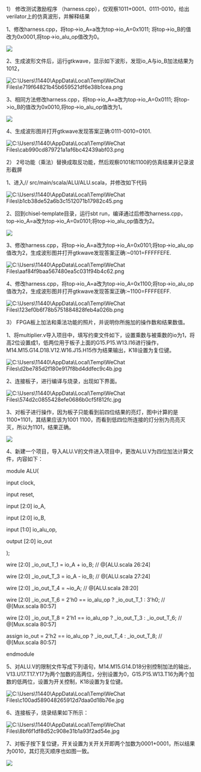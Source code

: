 1） 修改测试激励程序 （harness.cpp），仅观察1011+0001、0111-0010，给出verilator上的仿真波形，并解释结果

1、修改harness.cpp，将top-\>io_A=a改为top-\>io_A=0x1011; 将top-\>io_B的值改为0x0001,将top-\>io_alu_op值改为0。

![](https://img2023.cnblogs.com/blog/3334628/202311/3334628-20231130013429101-1960202607.png)

2、生成波形文件后，运行gtkwave，显示如下波形，发现io_A与io_B加法结果为1012，

![C:\\Users\\11440\\AppData\\Local\\Temp\\WeChat Files\\e719f64821b45b659521df6e38b1cea.png](https://img2023.cnblogs.com/blog/3334628/202311/3334628-20231130013430092-83159706.png)

3、相同方法修改harness.cpp，将top-\>io_A=a改为top-\>io_A=0x0111; 将top-\>io_B的值改为0x0010,将top-\>io_alu_op值改为1。

![](https://img2023.cnblogs.com/blog/3334628/202311/3334628-20231130013430915-668500051.png)

4、生成波形图并打开gtkwave发现答案正确:0111-0010=0101.

![C:\\Users\\11440\\AppData\\Local\\Temp\\WeChat Files\\cab990cd879721a1af6bc42439abf03.png](https://img2023.cnblogs.com/blog/3334628/202311/3334628-20231130013431847-1441313587.png)

2） 2号功能（乘法）替换成取反功能，然后观察0101和1100的仿真结果并记录波形截屏

1、进入// src/main/scala/ALU/ALU.scala，并修改如下代码

![C:\\Users\\11440\\AppData\\Local\\Temp\\WeChat Files\\b1cb38de52a6b3c1512071b17982c45.png](https://img2023.cnblogs.com/blog/3334628/202311/3334628-20231130013432462-819189595.png)

2、回到chisel-template目录，运行sbt run，编译通过后修改harness.cpp，top-\>io_A=a改为top-\>io_A=0x0101;将top-\>io_alu_op值改为2。

![](https://img2023.cnblogs.com/blog/3334628/202311/3334628-20231130013433078-139742576.png)

3、修改harness.cpp，将top-\>io_A=a改为top-\>io_A=0x0101;将top-\>io_alu_op值改为2，生成波形图并打开gtkwave发现答案正确:\~0101=FFFFFEFE.

![C:\\Users\\11440\\AppData\\Local\\Temp\\WeChat Files\\aaf84f9baa567480ea5c031f94b4c62.png](https://img2023.cnblogs.com/blog/3334628/202311/3334628-20231130013433636-2041098494.png)

4、修改harness.cpp，将top-\>io_A=a改为top-\>io_A=0x1100;将top-\>io_alu_op值改为2，生成波形图并打开gtkwave发现答案正确:\~1100=FFFFEEFF.

![C:\\Users\\11440\\AppData\\Local\\Temp\\WeChat Files\\123ef0b6f78b5751884828feb4a026b.png](https://img2023.cnblogs.com/blog/3334628/202311/3334628-20231130013434559-1676435832.png)

3） FPGA板上加法和乘法功能的照片，并说明你所施加的操作数和结果数值。

1、将multiplier.v导入项目中，填写约束文件如下，设置乘数与被乘数的io为1，将高2位设置成1，低两位用于板子上面的G15.P15.W13.I16进行操作，M14.M15.G14.D18.V12.W16.J15.H15作为结果输出，K18设置为复位键。

![C:\\Users\\11440\\AppData\\Local\\Temp\\WeChat Files\\d2be785d2f180e917f8bd4ddfec9c4b.jpg](https://img2023.cnblogs.com/blog/3334628/202311/3334628-20231130013437643-549036550.jpg)

2、连接板子，进行编译与烧录，出现如下界面。

![C:\\Users\\11440\\AppData\\Local\\Temp\\WeChat Files\\574d2c0855428efe0686b0cf5f812fc.jpg](https://img2023.cnblogs.com/blog/3334628/202311/3334628-20231130013440585-1307246588.jpg)

3、对板子进行操作，因为板子只能看到前四位结果的亮灯，图中计算的是1100\*1101，其结果应该为1001 1100，而看到低四位所连接的灯分别为亮亮灭灭，所以为1101，结果正确。

![](https://img2023.cnblogs.com/blog/3334628/202311/3334628-20231130013458563-985944930.png)

4、新建一个项目，导入ALU.V的文件进入项目中，更改ALU.V为四位加法计算文件，内容如下：

module ALU(

input clock,

input reset,

input [2:0] io_A,

input [2:0] io_B,

input [1:0] io_alu_op,

output [2:0] io_out

);

wire [2:0] \_io_out_T_1 = io_A + io_B; // @[ALU.scala 26:24]

wire [2:0] \_io_out_T_3 = io_A - io_B; // @[ALU.scala 27:24]

wire [2:0] \_io_out_T_4 = \~io_A; // @[ALU.scala 28:20]

wire [2:0] \_io_out_T_6 = 2'h0 == io_alu_op ? \_io_out_T_1 : 3'h0; // @[Mux.scala 80:57]

wire [2:0] \_io_out_T_8 = 2'h1 == io_alu_op ? \_io_out_T_3 : \_io_out_T_6; // @[Mux.scala 80:57]

assign io_out = 2'h2 == io_alu_op ? \_io_out_T_4 : \_io_out_T_8; // @[Mux.scala 80:57]

endmodule

5、对ALU.V的限制文件写成下列语句，M14.M15.G14.D18分别控制加法的输出，V13.U17.T17.Y17为两个加数的高两位，分别设置为0，G15.P15.W13.T16为两个加数的低两位，设置为开关控制，K18设置为复位键。

![C:\\Users\\11440\\AppData\\Local\\Temp\\WeChat Files\\c100ad589048265912d7daa0d18b76e.jpg](https://img2023.cnblogs.com/blog/3334628/202311/3334628-20231130013508913-449008034.jpg)

6、连接板子，烧录结果如下所示：

![C:\\Users\\11440\\AppData\\Local\\Temp\\WeChat Files\\8bf6f1df8d52c908e31b1a93f2ad54e.jpg](https://img2023.cnblogs.com/blog/3334628/202311/3334628-20231130013514310-873924849.jpg)

7、对板子按下复位键，开关设置为关开关开即两个加数为0001+0001，所以结果为0010，其灯亮灭顺序也如图一致。

![](https://img2023.cnblogs.com/blog/3334628/202311/3334628-20231130013533792-665955010.png)
